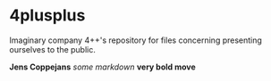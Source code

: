 # 4plusplus
Imaginary company 4++'s repository for files concerning presenting ourselves to the public.


__Jens Coppejans__
*some markdown* 
**very bold move**
